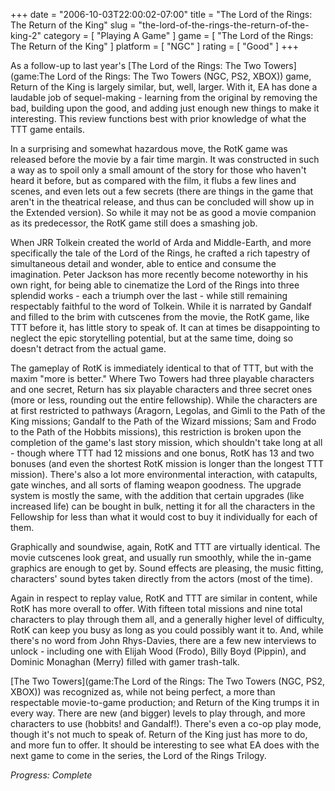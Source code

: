 +++
date = "2006-10-03T22:00:02-07:00"
title = "The Lord of the Rings: The Return of the King"
slug = "the-lord-of-the-rings-the-return-of-the-king-2"
category = [ "Playing A Game" ]
game = [ "The Lord of the Rings: The Return of the King" ]
platform = [ "NGC" ]
rating = [ "Good" ]
+++

As a follow-up to last year's [The Lord of the Rings: The Two Towers](game:The Lord of the Rings: The Two Towers (NGC, PS2, XBOX)) game, Return of the King is largely similar, but, well, larger. With it, EA has done a laudable job of sequel-making - learning from the original by removing the bad, building upon the good, and adding just enough new things to make it interesting. This review functions best with prior knowledge of what the TTT game entails.

In a surprising and somewhat hazardous move, the RotK game was released before the movie by a fair time margin. It was constructed in such a way as to spoil only a small amount of the story for those who haven't heard it before, but as compared with the film, it flubs a few lines and scenes, and even lets out a few secrets (there are things in the game that aren't in the theatrical release, and thus can be concluded will show up in the Extended version). So while it may not be as good a movie companion as its predecessor, the RotK game still does a smashing job.

When JRR Tolkein created the world of Arda and Middle-Earth, and more specifically the tale of the Lord of the Rings, he crafted a rich tapestry of simultaneous detail and wonder, able to entice and consume the imagination. Peter Jackson has more recently become noteworthy in his own right, for being able to cinematize the Lord of the Rings into three splendid works - each a triumph over the last - while still remaining respectably faithful to the word of Tolkein. While it is narrated by Gandalf and filled to the brim with cutscenes from the movie, the RotK game, like TTT before it, has little story to speak of. It can at times be disappointing to neglect the epic storytelling potential, but at the same time, doing so doesn't detract from the actual game.

The gameplay of RotK is immediately identical to that of TTT, but with the maxim "more is better." Where Two Towers had three playable characters and one secret, Return has six playable characters and three secret ones (more or less, rounding out the entire fellowship). While the characters are at first restricted to pathways (Aragorn, Legolas, and Gimli to the Path of the King missions; Gandalf to the Path of the Wizard missions; Sam and Frodo to the Path of the Hobbits missions), this restriction is broken upon the completion of the game's last story mission, which shouldn't take long at all - though where TTT had 12 missions and one bonus, RotK has 13 and two bonuses (and even the shortest RotK mission is longer than the longest TTT mission). There's also a lot more environmental interaction, with catapults, gate winches, and all sorts of flaming weapon goodness. The upgrade system is mostly the same, with the addition that certain upgrades (like increased life) can be bought in bulk, netting it for all the characters in the Fellowship for less than what it would cost to buy it individually for each of them.

Graphically and soundwise, again, RotK and TTT are virtually identical. The movie cutscenes look great, and usually run smoothly, while the in-game graphics are enough to get by. Sound effects are pleasing, the music fitting, characters' sound bytes taken directly from the actors (most of the time).

Again in respect to replay value, RotK and TTT are similar in content, while RotK has more overall to offer. With fifteen total missions and nine total characters to play through them all, and a generally higher level of difficulty, RotK can keep you busy as long as you could possibly want it to. And, while there's no word from John Rhys-Davies, there are a few new interviews to unlock - including one with Elijah Wood (Frodo), Billy Boyd (Pippin), and Dominic Monaghan (Merry) filled with gamer trash-talk.

[The Two Towers](game:The Lord of the Rings: The Two Towers (NGC, PS2, XBOX)) was recognized as, while not being perfect, a more than respectable movie-to-game production; and Return of the King trumps it in every way. There are new (and bigger) levels to play through, and more characters to use (hobbits! and Gandalf!). There's even a co-op play mode, though it's not much to speak of. Return of the King just has more to do, and more fun to offer. It should be interesting to see what EA does with the next game to come in the series, the Lord of the Rings Trilogy.

<i>Progress: Complete</i>